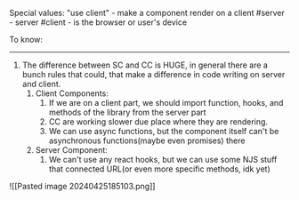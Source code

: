Special values:
"use client" -  make a component render on a client
#server - server 
#client  - is the browser or user's device 

To know:

***

1. The difference between SC and CC is HUGE, in general there are a bunch rules that could, that make a difference in code writing on server and client.
	1. Client Components:
		1. If we are on a client part, we should import function, hooks, and methods of the library from the server part
		2. CC are working slower due place where they are rendering.
		3. We can use async functions, but the component itself can't be asynchronous functions(maybe even promises) there
	2. Server Component:  
		1. We can't use any react hooks, but we can use some NJS stuff that connected URL(or even more specific methods, idk yet)

![[Pasted image 20240425185103.png]]